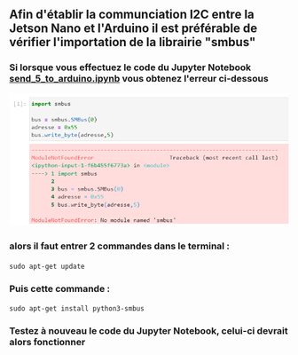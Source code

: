 ## Afin d'établir la communciation I2C entre la Jetson Nano et l'Arduino il est préférable de vérifier l'importation de la librairie "smbus"

### Si lorsque vous effectuez le code du Jupyter Notebook [send_5_to_arduino.ipynb](https://github.com/Poblit0/Finger-AI-Recognition/blob/main/Difficult%C3%A9%20rencontr%C3%A9e/send_5_to_arduino.ipynb) vous obtenez l'erreur ci-dessous

![](https://github.com/Poblit0/Finger-AI-Recognition/blob/main/Difficult%C3%A9%20rencontr%C3%A9e/erreur.png)

### alors il faut entrer 2 commandes dans le terminal :

```sudo apt-get update```

### Puis cette commande :

```sudo apt-get install python3-smbus```

### Testez à nouveau le code du Jupyter Notebook, celui-ci devrait alors fonctionner
